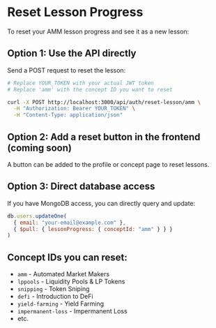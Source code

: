 # Reset Lesson Progress

To reset your AMM lesson progress and see it as a new lesson:

## Option 1: Use the API directly

Send a POST request to reset the lesson:

```bash
# Replace YOUR_TOKEN with your actual JWT token
# Replace 'amm' with the concept ID you want to reset

curl -X POST http://localhost:3000/api/auth/reset-lesson/amm \
  -H "Authorization: Bearer YOUR_TOKEN" \
  -H "Content-Type: application/json"
```

## Option 2: Add a reset button in the frontend (coming soon)

A button can be added to the profile or concept page to reset lessons.

## Option 3: Direct database access

If you have MongoDB access, you can directly query and update:

```javascript
db.users.updateOne(
  { email: "your-email@example.com" },
  { $pull: { lessonProgress: { conceptId: "amm" } } }
)
```

## Concept IDs you can reset:

- `amm` - Automated Market Makers
- `lppools` - Liquidity Pools & LP Tokens  
- `snipping` - Token Sniping
- `defi` - Introduction to DeFi
- `yield-farming` - Yield Farming
- `impermanent-loss` - Impermanent Loss
- etc.

